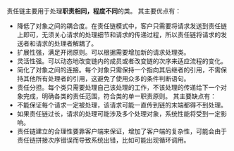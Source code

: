 责任链主要用于处理**职责相同，程度不同**的类。
其主要优点有：
- 降低了对象之间的耦合度。在责任链模式中，客户只需要将请求发送到责任链上即可，无须关心请求的处理细节和请求的传递过程，所以责任链将请求的发送者和请求的处理者解耦了。
- 扩展性强，满足开闭原则。可以根据需要增加新的请求处理类。
- 灵活性强。可以动态地改变链内的成员或者改变链的次序来适应流程的变化。
- 简化了对象之间的连接。每个对象只需保持一个指向其后继者的引用，不需保持其他所有处理者的引用，这避免了使用众多的条件判断语句。
- 责任分担。每个类只需要处理自己该处理的工作，不该处理的传递给下一个对象完成，明确各类的责任范围，符合类的单一职责原则。
其主要缺点有：
- 不能保证每个请求一定被处理，该请求可能一直传到链的末端都得不到处理。
- 如果责任链过长，请求的处理可能涉及多个处理对象，系统性能将受到一定影响。
- 责任链建立的合理性要靠客户端来保证，增加了客户端的复杂性，可能会由于责任链拼接次序错误而导致系统出错，比如可能出现循环调用。